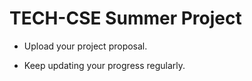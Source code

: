 # TECH-CSE Summer Project

- Upload your project proposal.

- Keep updating your progress regularly.

